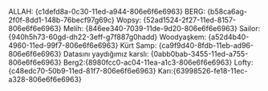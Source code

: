 ALLAH: {c1defd8a-0c30-11ed-a944-806e6f6e6963}
BERG: {b58ca6ag-2f0f-8dd1-148b-76becf97g69c}
Wopsy: {52ad1524-2f27-11ed-8157-806e6f6e6963}
Melih: {846ee340-7039-11de-9d20-806e6f6e6963}
Sailor: {940h5h73-60gd-dh22-3eff-g7f887g0hadd}
Woodyaşkem: {a52d4b40-4960-11ed-99f7-806e6f6e6963}
Kürt Samp: {ca9f9d40-8fdb-11eb-ad96-806e6f6e6963}
Datasını yaydığımız karslı: {0abb0bab-3455-11ed-a755-806e6f6e6963}
Berg2:{8980fcc0-ac04-11ea-a1c3-806e6f6e6963}
Lofty: {c48edc70-50b9-11ed-81f7-806e6f6e6963}
Karı:{63998526-fe18-11ec-a328-806e6f6e6963}
